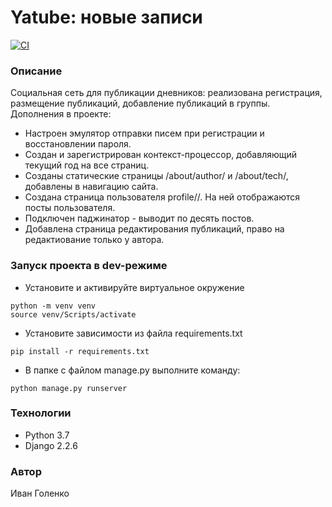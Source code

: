 # Yatube: новые записи

[![CI](https://github.com/yandex-praktikum/hw03_forms/actions/workflows/python-app.yml/badge.svg?branch=master)](https://github.com/yandex-praktikum/hw03_forms/actions/workflows/python-app.yml)

### Описание
Социальная сеть для публикации дневников: реализована регистрация, размещение публикаций, добавление публикаций в группы.
Дополнения в проекте:
- Настроен эмулятор отправки писем при регистрации и восстановлении пароля.
- Создан и зарегистрирован контекст-процессор, добавляющий текущий год на все страниц. 
- Созданы статические страницы /about/author/ и /about/tech/, добавлены в навигацию сайта.
- Создана страница пользователя profile/<username>/. На ней отображаются посты пользователя.
- Подключен паджинатор - выводит по десять постов.
- Добавлена страница редактирования публикаций, право на редактиование только у автора.

### Запуск проекта в dev-режиме
- Установите и активируйте виртуальное окружение
```
python -m venv venv
source venv/Scripts/activate
```
- Установите зависимости из файла requirements.txt
```
pip install -r requirements.txt
``` 
- В папке с файлом manage.py выполните команду:
```
python manage.py runserver
```
### Технологии
- Python 3.7
- Django 2.2.6

### Автор
Иван Голенко
